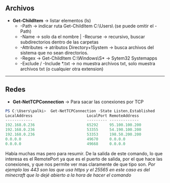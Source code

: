 
##  Archivos

 - **Get-ChildItem** → listar elementos (ls)
   *   -Path → indicar ruta   Get-ChildItem C:\Users\  (se puede omitir el -Path)
   *   -Name → solo da el nombre    |  -Recurse → recursivo, buscar subdirectorios dentro de las carpetas
   *   -Attributes → atributos   Directory+!System → busca archivos del sistema que no sean directorios.
   *   -Regex → Get-ChildItem C:\Windows\S* → Sytem32 Systemapps
   *   -Exclude / -Include *.txt → no muestra archivos txt, solo muestra archivos txt (o cualquier otra extension)

--------------------------------------------------------------------

##  Redes

 - **Get-NetTCPConnection** -> Para sacar las conexiones por TCP
```powershell
PS C:\Users\palki>  Get-NetTCPConnection -State Listen,Established
LocalAddress                        LocalPort RemoteAddress                       RemotePort State       AppliedSetting OwningProcess
------------                        --------- -------------                       ---------- -----       -------------- -------------
192.168.0.236                       65292     95.100.100.200                      443        Established Internet       12172
192.168.0.236                       53355     54.190.100.200                      443        Established Internet       3288
192.168.0.236                       53353     198.50.200.200                      25565      Established Internet       3288
0.0.0.0                             49670     0.0.0.0                             0          Listen                     308
0.0.0.0                             49668     0.0.0.0                             0          Listen                     6004
```

Había muchas mas pero para resumir. De la salida de este comando, lo que interesa es el RemotePort ya que es el puerto de salida,
por el que hace las conexiones, y que nos permite ver mas claramente de que tipo son. 
*Por ejemplo las 443 son las que usa https y el 25565 en este caso es del minecraft que lo dejé abierto a la hora de hacer el comando*

